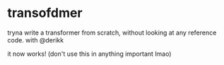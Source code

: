 # transofdmer

tryna write a transformer from scratch, without looking at any reference code. with @derikk

it now works! (don't use this in anything important lmao)

